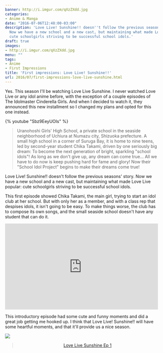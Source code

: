 ```yaml
---
banner: http://i.imgur.com/qXzZXdd.jpg
categories:
- Anime & Manga
date: "2016-07-06T12:48:00-03:00"
description: 'Love Live! Sunshine!! doesn''t follow the previous seasons'' story.
  Now we have a new school and a new cast, but maintaining what made Love Live popular:
  cute schoolgirls striving to be successful school idols.'
draft: true
images:
- http://i.imgur.com/qXzZXdd.jpg
menu: ""
tags:
- Anime
- First Impressions
title: 'First impressions: Love Live! Sunshine!!'
url: 2016/07/first-impressions-love-live-sunshine.html
---
```


Yes. This season I'll be watching Love Live Sunshine. I never watched Love Live or any idol anime before, with the exception of a couple episodes of The Idolmaster Cinderella Girls. And when I decided to watch it, they announced this new installment so I changed my plans and opted for this one instead.

<!--more-->

{% youtube "Sbz9EeyUOIs" %}

> Uranohoshi Girls' High School, a private school in the seaside neighborhood of 
Uchiura at Numazu city, Shizuoka prefecture.
A small high school in a corner of Suruga Bay, it is home to nine teens, led by second-year student Chika Takami, 
driven by one seriously big dream: To become the next generation of bright, sparkling "school idols"!
As long as we don't give up, any dream can come true... 
All we have to do now is keep pushing hard for fame and glory!
Now their "School Idol Project" begins to make their dreams come true!

Love Live! Sunshine!! doesn't follow the previous seasons' story. Now we have a new school and a new cast, 
but maintaining what made Love Live popular: cute schoolgirls striving to be successful school idols.

This first episode showed Chika Takami, the main girl, trying to start an idol club at her school. 
But with only her as a member, and with a class rep that despises idols, it isn't going to be easy. 
To make things worse, the club has to compose its own songs, 
and the small seaside school doesn't have any student that can do it.

<div>
<div style="height: 0px; padding-bottom: 56.205%; position: relative; width: 100%;">
<iframe allowfullscreen="" frameborder="0" src="https://vid.me/e/DUfd?card=1" style="height: 100%; position: absolute; width: 100%;"></iframe></div>
</div>

This introductory episode had some cute and funny moments and did a great job getting me hooked up. 
I think that Love Live! Sunshine!! will have some heartful moments, and that it'll provide us a nice season.

![](http://i.imgur.com/tJhiICx.gif)

<div align="center">
<blockquote class="imgur-embed-pub" data-id="a/mYTiA" lang="en">
<a href="https://imgur.com/a/mYTiA">Love Live Sunshine Ep 1</a></blockquote>
<script async="" charset="utf-8" src="//s.imgur.com/min/embed.js"></script>
</div>
